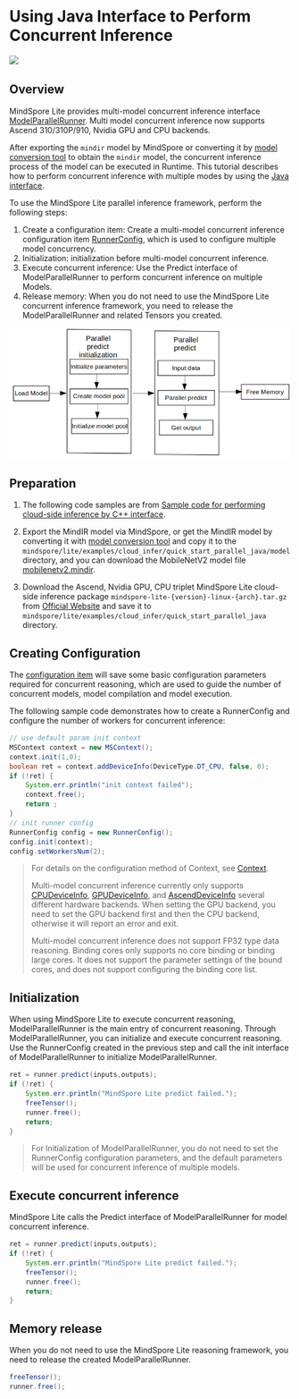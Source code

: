 # Using Java Interface to Perform Concurrent Inference

<a href="https://gitee.com/mindspore/docs/blob/r2.0/docs/lite/docs/source_en/use/cloud_infer/runtime_parallel_java.md" target="_blank"><img src="https://mindspore-website.obs.cn-north-4.myhuaweicloud.com/website-images/r2.0/resource/_static/logo_source_en.png"></a>

## Overview

MindSpore Lite provides multi-model concurrent inference interface [ModelParallelRunner](https://www.mindspore.cn/lite/api/en/master/api_java/model_parallel_runner.html#modelparallelrunner). Multi model concurrent inference now supports Ascend 310/310P/910, Nvidia GPU and CPU backends.

After exporting the `mindir` model by MindSpore or converting it by [model conversion tool](https://www.mindspore.cn/lite/docs/en/master/use/cloud_infer/converter_tool.html) to obtain the `mindir` model, the concurrent inference process of the model can be executed in Runtime. This tutorial describes how to perform concurrent inference with multiple modes by using the [Java interface](https://www.mindspore.cn/lite/api/en/master/api_java/class_list.html).

To use the MindSpore Lite parallel inference framework, perform the following steps:

1. Create a configuration item: Create a multi-model concurrent inference configuration item [RunnerConfig](https://www.mindspore.cn/lite/api/en/master/api_java/runner_config.html#runnerconfig), which is used to configure multiple model concurrency.
2. Initialization: initialization before multi-model concurrent inference.
3. Execute concurrent inference: Use the Predict interface of ModelParallelRunner to perform concurrent inference on multiple Models.
4. Release memory: When you do not need to use the MindSpore Lite concurrent inference framework, you need to release the ModelParallelRunner and related Tensors you created.

![](../images/server_inference.png)

## Preparation

1. The following code samples are from [Sample code for performing cloud-side inference by C++ interface](https://gitee.com/mindspore/mindspore/tree/r2.0/mindspore/lite/examples/cloud_infer/quick_start_parallel_java).

2. Export the MindIR model via MindSpore, or get the MindIR model by converting it with [model conversion tool](https://www.mindspore.cn/lite/docs/en/master/use/cloud_infer/converter_tool.html) and copy it to the `mindspore/lite/examples/cloud_infer/quick_start_parallel_java/model` directory, and you can download the MobileNetV2 model file [mobilenetv2.mindir](https://download.mindspore.cn/model_zoo/official/lite/quick_start/mobilenetv2.mindir).

3. Download the Ascend, Nvidia GPU, CPU triplet MindSpore Lite cloud-side inference package `mindspore-lite-{version}-linux-{arch}.tar.gz` from [Official Website](https://www.mindspore.cn/lite/docs/en/master/use/downloads.html) and save it to `mindspore/lite/examples/cloud_infer/quick_start_parallel_java` directory.

## Creating Configuration

The [configuration item](https://www.mindspore.cn/lite/api/en/master/api_java/runner_config.html) will save some basic configuration parameters required for concurrent reasoning, which are used to guide the number of concurrent models, model compilation and model execution.

The following sample code demonstrates how to create a RunnerConfig and configure the number of workers for concurrent inference:

```java
// use default param init context
MSContext context = new MSContext();
context.init(1,0);
boolean ret = context.addDeviceInfo(DeviceType.DT_CPU, false, 0);
if (!ret) {
    System.err.println("init context failed");
    context.free();
    return ;
}
// init runner config
RunnerConfig config = new RunnerConfig();
config.init(context);
config.setWorkersNum(2);
```

> For details on the configuration method of Context, see [Context](https://www.mindspore.cn/lite/docs/en/master/use/runtime_java.html#creating-a-configuration-context).
>
> Multi-model concurrent inference currently only supports [CPUDeviceInfo](https://www.mindspore.cn/lite/api/en/master/api_java/mscontext.html#devicetype), [GPUDeviceInfo](https://www.mindspore.cn/lite/api/en/master/api_java/mscontext.html#devicetype), and [AscendDeviceInfo](https://www.mindspore.cn/lite/api/en/master/api_java/mscontext.html#devicetype) several different hardware backends. When setting the GPU backend, you need to set the GPU backend first and then the CPU backend, otherwise it will report an error and exit.
>
> Multi-model concurrent inference does not support FP32 type data reasoning. Binding cores only supports no core binding or binding large cores. It does not support the parameter settings of the bound cores, and does not support configuring the binding core list.

## Initialization

When using MindSpore Lite to execute concurrent reasoning, ModelParallelRunner is the main entry of concurrent reasoning. Through ModelParallelRunner, you can initialize and execute concurrent reasoning. Use the RunnerConfig created in the previous step and call the init interface of ModelParallelRunner to initialize ModelParallelRunner.

```java
ret = runner.predict(inputs,outputs);
if (!ret) {
    System.err.println("MindSpore Lite predict failed.");
    freeTensor();
    runner.free();
    return;
}
```

> For Initialization of ModelParallelRunner, you do not need to set the RunnerConfig configuration parameters, and the default parameters will be used for concurrent inference of multiple models.

## Execute concurrent inference

MindSpore Lite calls the Predict interface of ModelParallelRunner for model concurrent inference.

```java
ret = runner.predict(inputs,outputs);
if (!ret) {
    System.err.println("MindSpore Lite predict failed.");
    freeTensor();
    runner.free();
    return;
}
```

## Memory release

When you do not need to use the MindSpore Lite reasoning framework, you need to release the created ModelParallelRunner.

```java
freeTensor();
runner.free();
```
